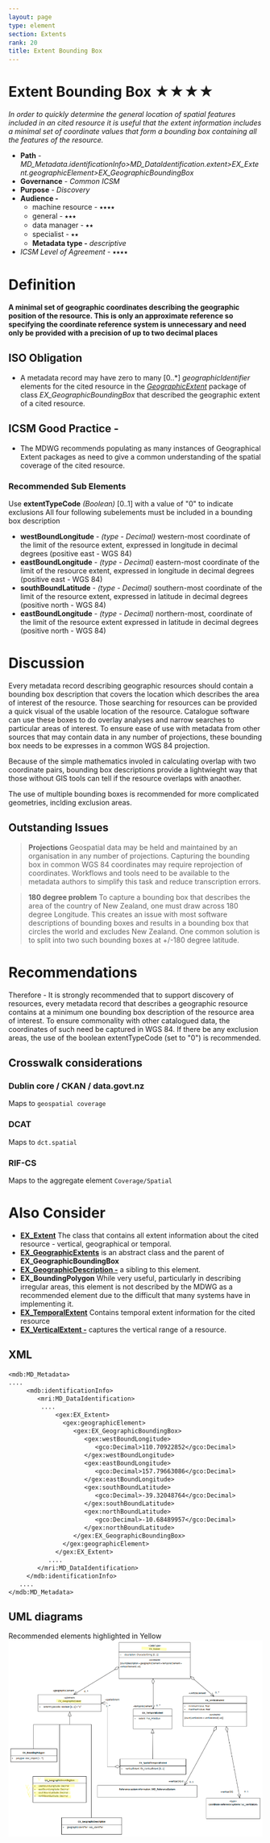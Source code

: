 ```yaml
---
layout: page
type: element
section: Extents
rank: 20
title: Extent Bounding Box
---
```

# Extent Bounding Box ★★★★
*In order to quickly determine the general location of spatial features included in an cited resource it is useful that the extent information includes a minimal set of coordinate values that form a bounding box containing all the features of the resource.*

- **Path** - *MD_Metadata.identificationInfo>MD_DataIdentification.extent>EX_Extent.geographicElement>EX_GeographicBoundingBox*
- **Governance** - *Common ICSM*
- **Purpose** - *Discovery*
- **Audience -** 
  - machine resource - ⭑⭑⭑⭑
  - general - ⭑⭑⭑
  - data manager - ⭑⭑
  - specialist - ⭑⭑ 
  - **Metadata type -** *descriptive*
- *ICSM Level of Agreement* - ⭑⭑⭑⭑

# Definition 
**A minimal set of geographic coordinates describing the geographic position of the resource. This is only an approximate reference so specifying the coordinate reference system is unnecessary and need only be provided with a precision of up to two decimal places** 

## ISO Obligation 
- A metadata record may have zero to many  [0..\*] *geographicIdentifier* elements for the cited resource in the  *[GeographicExtent](./GeographicExtent)* package of class *EX_GeographicBoundingBox* that described the geographic extent of a cited resource.

## ICSM Good Practice - 
- The MDWG recommends populating as many instances of Geographical Extent packages as need to give a common understanding of the spatial coverage of the cited resource.

### Recommended Sub Elements  
Use **extentTypeCode** *(Boolean)* [0..1] with a value of "0" to indicate exclusions
All four following subelements must be included in a bounding box description
* **westBoundLongitude** - *(type - Decimal)* western-most coordinate of the limit of the resource extent, expressed in longitude in decimal degrees (positive east - WGS 84)
* **eastBoundLongitude** - *(type - Decimal)*  eastern-most coordinate of the limit of the resource extent, expressed in longitude in decimal degrees (positive east - WGS 84)
* **southBoundLatitude** - *(type - Decimal)* southern-most coordinate of the limit of the resource extent, expressed in latitude in decimal degrees (positive north - WGS 84)
* **eastBoundLongitude** - *(type - Decimal)* northern-most, coordinate of the limit of the resource extent expressed in latitude in decimal degrees (positive north - WGS 84)

# Discussion  
Every metadata record describing geographic resources should contain a bounding box description that covers the location which describes the area of interest of the resource. Those searching for resources can be provided a quick visual of the usable location of the resource. Catalogue software can use these boxes to do overlay analyses and narrow searches to particular areas of interest. To ensure ease of use with metadata from other sources that may contain data in any number of projections, these bounding box needs to be expresses in a common WGS 84 projection. 

Because of the simple mathematics involed in calculating overlap with two coordinate pairs, bounding box descriptions provide a lightwieght way that those without GIS tools can tell if the resource overlaps with anaother.

The use of multiple bounding boxes is recommended for more complicated geometries, inclding exclusion areas.

## Outstanding Issues
> **Projections**
Geospatial data may be held and maintained by an organisation in any number of projections. Capturing the bounding box in common WGS 84 coordinates may require reprojection of coordinates. Workflows and tools need to be available to the metadata authors to simplify this task and reduce transcription errors.

> **180 degree problem**
To capture a bounding box that describes the area of the country of New Zealand, one must draw across 180 degree Longitude. This creates an issue with most software descriptions of bounding boxes and results in a bounding box that circles the world and excludes New Zealand. One common solution is to split into two such bounding boxes at +/-180 degree latitude.

# Recommendations 

Therefore - It is strongly recommended that to support discovery of resources, every metadata record that describes a geographic resource contains at a minimum one bounding box description of the resource area of interest. To ensure commonality with other catalogued data, the coordinates of such need be captured in WGS 84.  If there be any exclusion areas, the use of the boolean extentTypeCode (set to "0") is recommended.

## Crosswalk considerations 

### Dublin core / CKAN / data.govt.nz 
Maps to `geospatial coverage`

### DCAT 
Maps to `dct.spatial`

### RIF-CS
Maps to the aggregate element `Coverage/Spatial`

# Also Consider
- **[EX_Extent](./ResourceExtent)** The class that contains all extent information about the cited resource - vertical, geographical or temporal.
- **[EX_GeographicExtents](./GeographicExtent)** is an abstract class and the parent of **EX_GeographicBoundingBox**
- **[EX_GeographicDescription -](./ExtentGeographicDescription)**  a sibling to this element.
- **EX_BoundingPolygon**  While very useful, particularly in describing irregular areas, this element is not described by the MDWG as a recommended element due to the difficult that many systems have in implementing it.
- **[EX_TemporalExtent](./TemporalExtents)** Contains temporal extent information for the cited resource
- **[EX_VerticalExtent -](./VerticalExtent)**  captures the vertical range of a resource.


## XML 
```
<mdb:MD_Metadata>
....
     <mdb:identificationInfo>
        <mri:MD_DataIdentification>
         ....
             <gex:EX_Extent>
               <gex:geographicElement>
                  <gex:EX_GeographicBoundingBox>
                     <gex:westBoundLongitude>
                        <gco:Decimal>110.70922852</gco:Decimal>
                     </gex:westBoundLongitude>
                     <gex:eastBoundLongitude>
                        <gco:Decimal>157.79663086</gco:Decimal>
                     </gex:eastBoundLongitude>
                     <gex:southBoundLatitude>
                        <gco:Decimal>-39.32048764</gco:Decimal>
                     </gex:southBoundLatitude>
                     <gex:northBoundLatitude>
                        <gco:Decimal>-10.68489957</gco:Decimal>
                     </gex:northBoundLatitude>
                  </gex:EX_GeographicBoundingBox>
               </gex:geographicElement>
             </gex:EX_Extent>
           ....
        </mri:MD_DataIdentification>
     </mdb:identificationInfo>
   ....
</mdb:MD_Metadata>
```

## UML diagrams
Recommended elements highlighted in Yellow
![EXBoundBox](../images/ExtentBoundingBoxUML.png)
